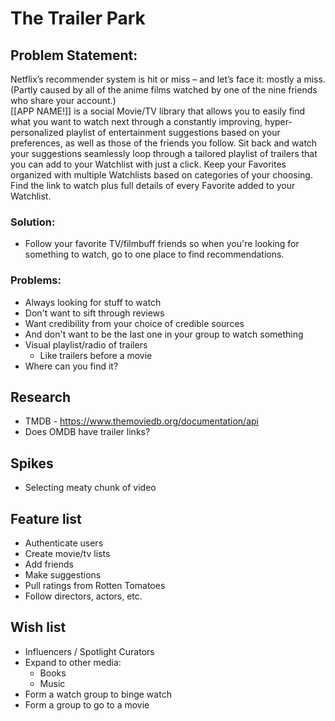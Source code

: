 # The Trailer Park

## Problem Statement:

Netflix’s recommender system is hit or miss – and let’s face it: mostly a miss. (Partly caused by all of the anime films watched by one of the nine friends who share your account.)  
[[APP NAME!]] is a social Movie/TV library that allows you to easily find what you want to watch next through a constantly improving, hyper-personalized playlist of entertainment suggestions based on your preferences, as well as those of the friends you follow.  Sit back and watch your suggestions seamlessly loop through a tailored playlist of trailers that you can add to your Watchlist with just a click. Keep your Favorites organized with multiple Watchlists based on categories of your choosing. Find the link to watch plus full details of every Favorite added to your Watchlist.

### Solution:
- Follow your favorite TV/filmbuff friends so when you're looking for something to watch, go to one place to find recommendations.

### Problems:
- Always looking for stuff to watch
- Don't want to sift through reviews
- Want credibility from your choice of credible sources
- And don't want to be the last one in your group to watch something
- Visual playlist/radio of trailers
  - Like trailers before a movie
- Where can you find it?

## Research
- TMDB - https://www.themoviedb.org/documentation/api
- Does OMDB have trailer links?

## Spikes
- Selecting meaty chunk of video

## Feature list
- Authenticate users
- Create movie/tv lists
- Add friends
- Make suggestions
- Pull ratings from Rotten Tomatoes
- Follow directors, actors, etc.

## Wish list
- Influencers / Spotlight Curators
- Expand to other media:
  - Books
  - Music
- Form a watch group to binge watch
- Form a group to go to a movie
